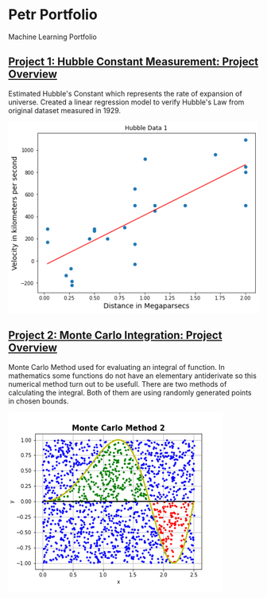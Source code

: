 # Petr Portfolio
Machine Learning Portfolio

## [Project 1: Hubble Constant Measurement: Project Overview](https://github.com/PetrSmilek/Hubble-Project)

Estimated Hubble's Constant which represents the rate of expansion of universe. Created a linear regression model to verify Hubble's Law from original dataset measured in 1929.

![](/images/hubble_slope.png)


## [Project 2: Monte Carlo Integration: Project Overview](https://github.com/PetrSmilek/Monte-Carlo)

Monte Carlo Method used for evaluating an integral of function. In mathematics some functions do not have an elementary antiderivate so this numerical method turn out to be usefull. There are two methods of calculating the integral. Both of them are using randomly generated points in chosen bounds.

![](/images/Monte_Carlo_Method_2.png)
